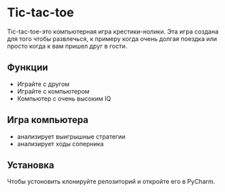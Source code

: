 # Tic-tac-toe

Tic-tac-toe-это компьютерная игра крестики-нолики. Эта игра создана для того чтобы развлечься, к примеру когда очень долгая поездка или просто когда к вам пришел друг в гости.

## Функции

- Играйте с другом
- Играйте с компьютером
- Компьютер с очень высоким IQ

## Игра компьютера

- анализирует выигрышные стратегии
- анализирует ходы соперника

## Установка

Чтобы устоновить клонируйте репозиторий и откройте его в PyCharm.

```sh
